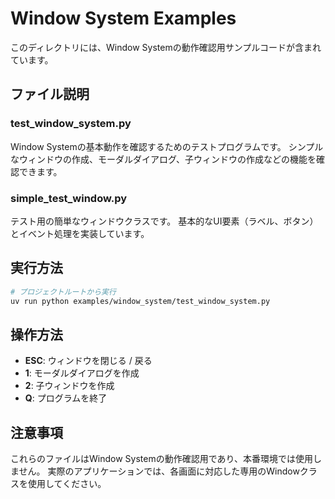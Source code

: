 # Window System Examples

このディレクトリには、Window Systemの動作確認用サンプルコードが含まれています。

## ファイル説明

### test_window_system.py
Window Systemの基本動作を確認するためのテストプログラムです。
シンプルなウィンドウの作成、モーダルダイアログ、子ウィンドウの作成などの機能を確認できます。

### simple_test_window.py
テスト用の簡単なウィンドウクラスです。
基本的なUI要素（ラベル、ボタン）とイベント処理を実装しています。

## 実行方法

```bash
# プロジェクトルートから実行
uv run python examples/window_system/test_window_system.py
```

## 操作方法

- **ESC**: ウィンドウを閉じる / 戻る
- **1**: モーダルダイアログを作成
- **2**: 子ウィンドウを作成
- **Q**: プログラムを終了

## 注意事項

これらのファイルはWindow Systemの動作確認用であり、本番環境では使用しません。
実際のアプリケーションでは、各画面に対応した専用のWindowクラスを使用してください。